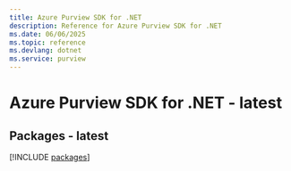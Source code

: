 ```yaml
---
title: Azure Purview SDK for .NET
description: Reference for Azure Purview SDK for .NET
ms.date: 06/06/2025
ms.topic: reference
ms.devlang: dotnet
ms.service: purview
---
```

# Azure Purview SDK for .NET - latest
## Packages - latest
[!INCLUDE [packages](purview-index.md)]